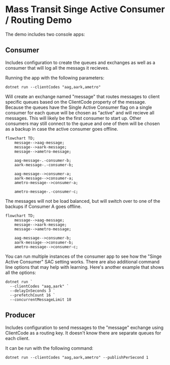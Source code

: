 Mass Transit Singe Active Consumer / Routing Demo
===============

The demo includes two console apps:

Consumer
--------
Includes configuration to create the queues and exchanges as well as a consumer
that will log all the messags it recieves.

Running the app with the following parameters:

    dotnet run --clientCodes "aag,aark,ametro"

Will create an exchange named "message" that routes messages to client specific
queues based on the ClientCode property of the message. Because the queues have
the Single Active Consumer flag on a single consumer for each queue will be
chosen as "active" and will recieve all messages. This will likely be the first
consumer to start up. Other consumers may still connect to the queue and one of
them will be chosen as a backup in case the active consumer goes offline.

```mermaid
flowchart TD;
    message-->aag-message;
    message-->aark-message;
    message-->ametro-message;

    aag-message-.-consumer-b;
    aark-message-.-consumer-b;

    aag-message-->consumer-a;
    aark-message-->consumer-a;
    ametro-message-->consumer-a;

    ametro-message-.-consumer-c;
```

The messages will not be load balanced, but will switch over to one of the
backups if Consumer A goes offline.

```mermaid
flowchart TD;
    message-->aag-message;
    message-->aark-message;
    message-->ametro-message;

    aag-message-->consumer-b;
    aark-message-->consumer-b;
    ametro-message-->consumer-c;
```


You can run multiple instances of the consumer app to see how the "Singe Active
Consumer" SAC setting works. There are also additional command line options that
may help with learning. Here's another example that shows all the options:

    dotnet run `
      --clientCodes "aag,aark" `
      --delayInSeconds 3 `
      --prefetchCount 16 `
      --concurrentMessageLimit 10


Producer
--------
Includes configuration to send messages to the "message" exchange using
ClientCode as a routing key. It doesn't know there are separate queues for each
client.

It can be run with the following command:

    dotnet run --clientCodes "aag,aark,ametro" --publishPerSecond 1
